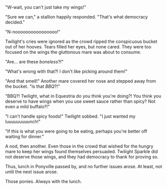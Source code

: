 "W-wait, you can't just take my wings!"

"Sure we can," a stallion happily responded. "That's what democracy decided."

"N-noooooooooooooooo!"

Twilight's cries were ignored as the crowd ripped the conspicuous bucket out of her hooves. Tears filled her eyes, but none cared. They were too focused on the wings the gluttonous mare was about to consume.

"Are… are these *boneless*?!"

"What's wrong with that?! I don't like picking around them!"

"And that smell!" Another mare covered her nose and stepped away from the bucket. "Is that *BBQ*?!"

"BBQ?! Twilight, what in Equestria do you think you're doing?! You think you deserve to have wings when you use sweet sauce rather than spicy? Not even a mild buffalo?!"

"I can't handle spicy foods!" Twilight sobbed. "I just wanted my luuuuuuuuunch!"

"If this is what you were going to be eating, perhaps you're better off waiting for dinner."

A nod, then another. Even those in the crowd that wished for the hungry mare to keep her wings found themselves persuaded. Twilight Sparkle did not deserve those wings, and they had democracy to thank for proving so.

Thus, lunch in Ponyville passed by, and no further issues arose. At least, not until the next issue arose.

Those ponies. Always with the lunch.